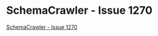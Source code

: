 # SchemaCrawler - Issue 1270

[SchemaCrawler - Issue 1270](https://github.com/schemacrawler/SchemaCrawler/issues/1270)
